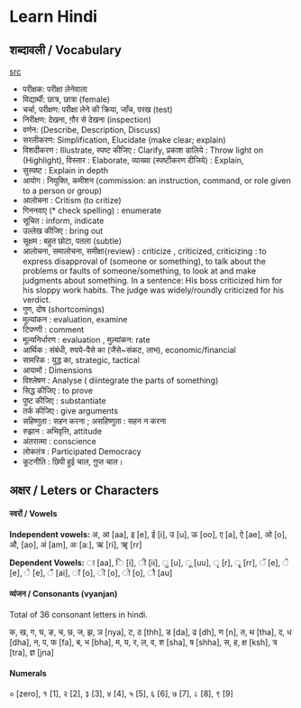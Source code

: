 # Learn Hindi

## शब्दावली / Vocabulary

[src](https://www.youtube.com/watch?v=UyHJ86WZbNY)

- परीक्षक: परीक्षा लेनेवाला
- विद्यार्थी: छात्र, छात्रा (female) 
- चर्चा, परीक्षण: परीक्षा लेने की क्रिया, जाँच, परख (test)
- निरीक्षण: देखना, ग़ौर से देखना (inspection)
- वर्णन: (Describe, Description, Discuss)
- सरलीकरण: Simplification, Elucidate (make clear; explain)
- विशदीकरण : Illustrate, स्पष्ट कीजिए : Clarify, प्रकाश डालिये : Throw light on (Highlight), विस्तार : Elaborate, व्याख्या (स्पष्टीकरण दीजिये) : Explain, 
- सुस्पष्ट : Explain in depth
- आयोग : नियुक्ति, कमीशन (commission: an instruction, command, or role given to a person or group)
- आलोचना : Critism (to critize)
- गिननवाए (* check spelling) : enumerate
- सूचित : inform, indicate
- उल्लेख कीजिए : bring out
- सूक्षम : बहुत छोटा, पतला (subtle)
- आलोचना, समालोचना, समीक्षा{review} : criticize , criticized, criticizing : to express disapproval of (someone or something), to talk about the problems or faults of someone/something, to look at and make judgments about something. In a sentence: His boss criticized him for his sloppy work habits. The judge was widely/roundly criticized for his verdict.
- गुण, दोष (shortcomings)
- मुल्यांकन : evaluation, examine
- टिपण्णी : comment
- मूल्यनिर्धारण : evaluation , मुल्यांकन: rate
- आर्थिक : संबंधी, रुपये-पैसे का (जैसे~संकट, लाभ), economic/financial
- सामरिक : युद्ध का, strategic, tactical
- आयामों : Dimensions
- विश्लेषण : Analyse ( diintegrate the parts of something)
- सिद्ध कीजिए : to prove
- पुष्ट कीजिए : substantiate
- तर्क कीजिए : give arguments
- सहिष्णुता : सहन करना ; असहिष्णुता : सहन न करना
- रुझान : अभिवृत्ति, attitude
- अंतरात्मा : conscience
- लोकतंत्र  : Participated Democracy
- कूटनीति : छिपी हुई चाल, ग़ुप्त चाल।

## अक्षर / Leters or Characters

#### स्वरों / Vowels

**Independent vowels:** अ, आ [aa], इ [e], ई [i], उ [u], ऊ [oo], ए [a], ऐ [ae], ओ [o], औ, [ao], अं [am], अः [a:], ऋ [ri], ॠ [rr]

**Dependent Vowels:** ा [aa],  ि [i], ी [ii], ु [u], ू [uu], ृ [r], ॄ [rr], ॅ [e], ॆ [e], े [e], ै [ai], ॉ [o], ॊ [o], ो [o],  ौ [au]

#### व्यंजन / Consonants (vyanjan)

Total of 36 consonant letters in hindi.

क, ख, ग, घ, ङ, च, छ, ज, झ, ञ [nya], ट, ठ [thh], ड [da], ढ [dh], ण [n], त, थ [tha], द, ध [dha], न, प, फ [fa], ब, भ [bha], म, य, र, ल, व, श [sha], ष [shha], स, ह, क्ष [ksh], त्र [tra], ज्ञ [jna]

#### Numerals

० [zero], १ [1], २ [2],  ३ [3], ४ [4],  ५ [5],  ६ [6], ७ [7], ८ [8], ९ [9]

